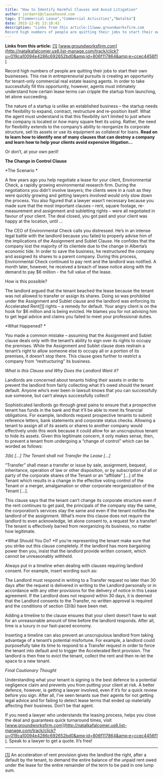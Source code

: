 ```yaml
---
title: "How to Identify Harmful Clauses and Avoid Litigation"
author: jordan+1@clausehound.com
tags: ["Commercial Lease","Commercial Activities","Natalka"]
date: 2015-12-01 13:10:43
description: "Links from this article:[1]www.groundworksfirm.com
Record high numbers of people are quitting their jobs to start their own businesses. This ri..."
---
```


**Links from this article:**
[[1]](https://mail.google.com/mail/u/0/?shva=1#1515d851355d482f__ftn1)
[www.groundworksfirm.com](http://natalkafalcomer.us6.list-manage.com/track/click?u=019ca10094e4286c692652bd0&amp;id=806f117864&amp;e=ccec4456f1)

Record high numbers of people are quitting their jobs to start their own businesses. This rise in entrepreneurial pursuits is creating an opportunity for tenant-only commercial real estate leasing agents. In order to take successfully fill this opportunity, however, agents must intimately understand how certain lease terms can cripple the startup from launching, let alone succeeding.

The nature of a startup is unlike an established business – the startup needs the flexibility to expand, contract, restructure and re-position itself. What the agent must understand is that this flexibility isn’t limited to just *where* the company is located or *how* many square feet its using.  Rather, the need for flexibility extends to the company’s ability to reorganize its corporate structure, sell its assets or use its equipment as collateral for loans.
**Read on to learn how to identify one of many clauses that can destroy a company and learn how to help your clients avoid expensive litigation…**

Or don’t, at your own peril!

**The Change in Control Clause**

*The Scenario *

A few years ago you help negotiate a lease for your client, Environmental Check, a rapidly growing environmental research firm. During the negotiations you didn’t involve lawyers; the clients were in a rush as they were quickly growing and getting lawyers involved would only slow down the process. You also figured that a lawyer wasn’t necessary because you made sure that the most important clauses – rent, square footage, re-measurement and assignment and subletting rights – were all negotiated in favour of your client. The deal closed, you got paid and your client was happy at the location, until …

The CEO of Environmental Check calls you distressed. He’s in an intense legal battle with the landlord because you failed to properly advise him of the implications of the Assignment and Sublet Clause. He confides that the company lost the majority of its clientele due to the change in Alberta’s economic tide. In order to save the business, he restructured the company and assigned its shares to a parent company. During this process, Environmental Check continued to pay rent and the landlord was notified. A month later, however, he received a breach of lease notice along with the demand to pay $6 million - the full value of the lease.

How is this possible?

The landlord argued that the tenant beached the lease because the tenant was not allowed to transfer or assign its shares. Doing so was prohibited under the Assignment and Sublet clause and the landlord was enforcing its Accelerated Rent[[1]](https://mail.google.com/mail/u/0/?shva=1#1515d851355d482f__ftn1) rights – a remedy for default. Your angry client is on the hook for $6 million and is being evicted. He blames you for not advising him to get legal advice and claims you failed to meet your professional duties.

*What Happened? *

You made a common mistake – assuming that the Assignment and Sublet clause deals only with the tenant’s ability to sign over its rights to occupy the premises. While the Assignment and Sublet clause does restrain a tenant’s right to allow someone else to occupy all or a portion of its premises, it doesn’t stop there. This clause goes further to restrict a company from “restructuring” its business.

*What is this Clause and Why Does the Landlord Want it?*

Landlords are concerned about tenants hiding their assets in order to prevent the landlord from fairly collecting what it’s owed should the tenant default. Anyone who’s ever been in lawsuit knows that you can successfully sue someone, but can’t always successfully collect!

Sophisticated landlords go through great pains to ensure that a prospective tenant has funds in the bank and that it’ll be able to meet its financial obligations. For example, landlords request prospective tenants to submit reference letters, bank statements and corporate status checks. Allowing a tenant to assign all of its assets or shares to another company would effectively undo this work because it could allow for an unscrupulous tenant to hide its assets. Given this legitimate concern, it only makes sense, then, to prevent a tenant from undergoing a “change of control” which can be worded as follows:

*3(b) […] The Tenant shall not Transfer the Lease […]*

“Transfer” shall  mean  a  transfer  or  issue  by  sale,  assignment,  bequest,  inheritance,  operation of law or other disposition, or by subscription of all or party of the corporate  shares of the Tenant or an “affiliate” […] of the  Tenant  which  results  in  a  change  in  the  effective  voting  control  of  the  Tenant  or  a merger, amalgamation or other corporate reorganization of the Tenant […].

This clause says that the tenant can’t change its corporate structure even if the rent continues to get paid, the principals of the company stay the same, the corporation’s services stay the same and even if the tenant notifies the landlord of the assignment. What’s more this clause does not require the landlord to even acknowledge, let alone consent to, a request for a transfer! The tenant is effectively barred from reorganizing its business, no matter how legitimate.

*What Should You Do? *If you’re representing the tenant make sure that you strike out this clause completely. If the landlord has more bargaining power then you, insist that the landlord provide written consent, which cannot be unreasonably withheld.

Always put in a timeline when dealing with clauses requiring landlord consent. For example, insert wording such as:

The Landlord must respond in writing to a Transfer request no later than 30 days after the request is delivered in writing to the Landlord personally or in accordance with any other provisions for the delivery of notice in this Lease agreement. If the Landlord does not respond within 30 days, it is deemed that the Landlord consents to the Transfer, no written approval is required and the conditions of section (3)(b) have been met.

Adding a timeline to the clause ensures that your client doesn’t have to wait for an unreasonable amount of time before the landlord responds. After all, time is a luxury in our fast-paced economy.

Inserting a timeline can also prevent an unscrupulous landlord from taking advantage of a tenant’s potential misfortune.  For example, a landlord could purposefully take its time to respond to a Transfer request in order to force the tenant into default and to trigger the Accelerated Rent provision. The landlord is then free to evict the tenant, collect the rent and then re-let the space to a new tenant.

*Final Cautionary Thought*

Understanding what your tenant is signing is the best defence to a potential negligence claim and prevents you from putting your client at risk. A better defence, however, is getting a lawyer involved, even if it’s for a quick review before you sign. After all, I’ve seen tenants sue their agents for not getting legal advice and for failing to detect lease terms that ended up materially affecting their business. Don’t be that agent.

If you need a lawyer who understands the leasing process, helps you close the deal and guarantees quick turnaround times, visit [www.groundworksfirm.com](http://natalkafalcomer.us6.list-manage.com/track/click?u=019ca10094e4286c692652bd0&amp;id=806f117864&amp;e=ccec4456f1). Speak to a lawyer to get a quote. It’s free!

 

---

[[1]](https://mail.google.com/mail/u/0/?shva=1#1515d851355d482f__ftnref1) An acceleration of rent provision gives the landlord the right, after a default by the tenant, to demand the entire balance of the unpaid rent owed under the lease for the entire remainder of the term to be paid in one lump sum.